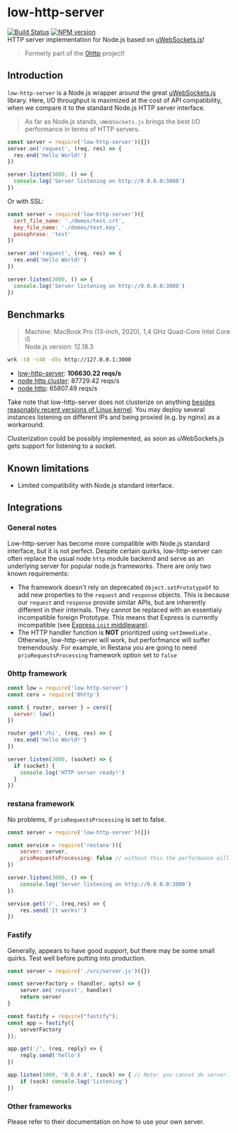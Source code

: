 # low-http-server
[![Build Status](https://travis-ci.org/jkyberneees/low-http-server.svg?branch=master)](https://travis-ci.org/jkyberneees/low-http-server)
[![NPM version](https://img.shields.io/npm/v/low-http-server.svg?style=flat)](https://www.npmjs.com/package/low-http-server)  
HTTP server implementation for Node.js based on [uWebSockets.js](https://github.com/uNetworking/uWebSockets.js)!
> Formerly part of the [0http](https://github.com/jkyberneees/0http) project!

## Introduction

`low-http-server` is a Node.js wrapper around the great [uWebSockets.js](https://github.com/uNetworking/uWebSockets.js) library. Here, I/O throughput is maximized at the cost of API compatibility, when we compare it to the standard Node.js HTTP server interface.
> As far as Node.js stands, `uWebSockets.js` brings the best I/O performance in terms of HTTP servers.

```js
const server = require('low-http-server')({})
server.on('request', (req, res) => {
  res.end('Hello World!')
})

server.listen(3000, () => {
  console.log('Server listening on http://0.0.0.0:3000')
})

```

Or with SSL:
```javascript
const server = require('low-http-server')({
  cert_file_name: './demos/test.crt',
  key_file_name: './demos/test.key',
  passphrase: 'test'
})

server.on('request', (req, res) => {
  res.end('Hello World!')
})

server.listen(3000, () => {
  console.log('Server listening on http://0.0.0.0:3000')
})
```

## Benchmarks

> Machine: MacBook Pro (13-inch, 2020), 1,4 GHz Quad-Core Intel Core i5  
> Node.js version: 12.18.3

```bash
wrk -t8 -c40 -d5s http://127.0.0.1:3000
```

- [low-http-server](demos/basic.js): **106630.22 reqs/s**
- [node http cluster](demos/cluster-node-http.js): 87729.42 reqs/s
- [node http](demos/basic-node-http.js): 65807.49 reqs/s

Take note that low-http-server does not clusterize on anything [besides reasonably recent versions of Linux kernel](https://github.com/uNetworking/uWebSockets.js/issues/214#issuecomment-547589050). You may deploy several instances listening on different IPs and being proxied (e.g. by nginx) as a workaround. 

Clusterization could be possibly implemented, as soon as uWebSockets.js gets support for listening to a socket.

## Known limitations
- Limited compatibility with Node.js standard interface. 

## Integrations
### General notes

Low-http-server has become more compatible with Node.js standard interface, but it is not perfect. Despite certain quirks, low-http-server can often replace the usual node `http` module backend and serve as an underlying server for popular node.js frameworks. There are only two known requirements: 

* The framework doesn't rely on deprecated `Object.setPrototypeOf` to add new properties to the `request` and `response` objects. This is because our `request` and `response` provide similar APIs, but are inherently different in their internals. They cannot be replaced with an essentialy incompatible foreign Prototype. This means that Express is currently incompatible (see [Express `init` middleware](https://github.com/expressjs/express/blob/508936853a6e311099c9985d4c11a4b1b8f6af07/lib/middleware/init.js#L35)).
* The HTTP handler function is **NOT** prioritized using `setImmediate` . Otherwise, low-http-server will work, but perforfmance will suffer tremendously. For example, in Restana you are going to need `prioRequestsProcessing` framework option set to `false`

### 0http framework

```js
const low = require('low-http-server')
const cero = require('0http')

const { router, server } = cero({
  server: low()
})

router.get('/hi', (req, res) => {
  res.end('Hello World!')
})

server.listen(3000, (socket) => {
  if (socket) {
    console.log('HTTP server ready!')
  }
})
```



### restana framework

No problems, if `prioRequestsProcessing` is set to false.

```js
const server = require('low-http-server')({})

const service = require('restana')({
	server: server,
	prioRequestsProcessing: false // without this the performance will suffer
})

server.listen(3000, () => {
	console.log('Server listening on http://0.0.0.0:3000')
})

service.get('/', (req,res) => {
	res.send('It works!')
})
```



### Fastify

Generally, appears to have good support, but there may be some small quirks. Test well before putting into production.

```js
const server = require('./src/server.js')({})

const serverFactory = (handler, opts) => {
	server.on('request', handler)
	return server
}

const fastify = require("fastify");
const app = fastify({
	serverFactory
});

app.get('/', (req, reply) => {
	reply.send('hello')
})

app.listen(3000, '0.0.0.0', (sock) => { // Note: you cannot do server.listen, as Fastify apparently needs to set some things
	if (sock) console.log('listening')
}) 
```



### Other frameworks

Please refer to their documentation on how to use your own server.